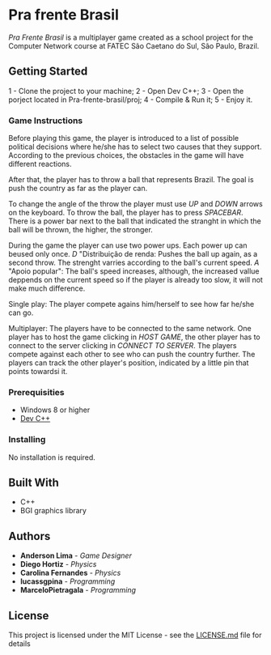 # Pra frente Brasil

_Pra Frente Brasil_ is a multiplayer game created as a school project for the Computer Network course at FATEC São Caetano do Sul, São Paulo, Brazil.

## Getting Started

1 - Clone the project to your machine;
2 - Open Dev C++;
3 - Open the porject located in Pra-frente-brasil/proj;
4 - Compile & Run it;
5 - Enjoy it.

### Game Instructions

Before playing this game, the player is introduced to a list of possible political decisions where he/she has to select two causes that they support.
According to the previous choices, the obstacles in the game will have different reactions.

After that, the player has to throw a ball that represents Brazil. The goal is push the country as far as the player can.

To change the angle of the throw the player must use _UP_ and _DOWN_ arrows on the keyboard.
To throw the ball, the player has to press _SPACEBAR_. There is a power bar next to the ball that indicated the stranght in which the ball will be thrown, the higher, the stronger.

During the game the player can use two power ups. Each power up can beused only once.
_D_ "Distribuição de renda: Pushes the ball up again, as a second throw. The strenght varries according to the ball's current speed.
_A_ "Apoio popular": The ball's speed increases, although, the increased vallue deppends on the current speed so if the player is already too slow, it will not make much difference.

Single play:
The player compete agains him/herself to see how far he/she can go.

Multiplayer:
The players have to be connected to the same network.
One player has to host the game clicking in _HOST GAME_, the other player has to connect to the server clicking in _CONNECT TO SERVER_.
The players compete against each other to see who can push the country further.
The players can track the other player's position, indicated by a little pin that points towardsi it.

### Prerequisities

* Windows 8 or higher
* [Dev C++](https://sourceforge.net/projects/orwelldevcpp/files/latest/download)

### Installing

No installation is required.


## Built With

* C++
* BGI graphics library


## Authors

* **Anderson Lima** - *Game Designer*
* **Diego Hortiz** - *Physics*
* **Carolina Fernandes** - *Physics*
* **lucassgpina** - *Programming*
* **MarceloPietragala** - *Programming*

## License

This project is licensed under the MIT License - see the [LICENSE.md](LICENSE.md) file for details


